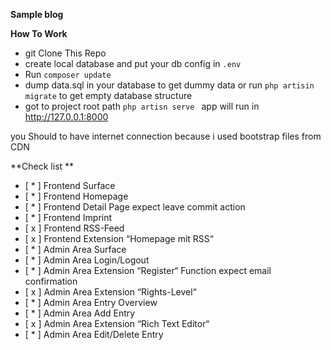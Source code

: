 **Sample blog** 

**How To Work** 
- git Clone This Repo 
- create local database and put your db config in ``.env``
- Run ``composer update``
- dump data.sql in your database to get dummy data
or run ``php artisin migrate`` to get empty database structure
- got to project root path 
``
php artisn serve 
``
app will run in <http://127.0.0.1:8000>

you Should to have internet connection because i used bootstrap files from CDN  

**Check list ** 
- [ * ] Frontend Surface
- [ * ] Frontend Homepage
- [ * ] Frontend Detail Page expect leave commit action 
- [ * ] Frontend Imprint
- [ x ] Frontend RSS-Feed
- [ x ] Frontend Extension “Homepage mit RSS“
- [ * ] Admin Area Surface
- [ * ] Admin Area Login/Logout
- [ * ] Admin Area Extension “Register“ Function expect email confirmation
- [ x ] Admin Area Extension “Rights-Level“
- [ * ] Admin Area Entry Overview
- [ * ] Admin Area Add Entry
- [ x ] Admin Area Extension “Rich Text Editor“
- [ * ] Admin Area Edit/Delete Entry


 

